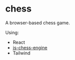# chess

A browser-based chess game.

Using:
- React
- [js-chess-engine](https://github.com/josefjadrny/js-chess-engine)
- Tailwind

